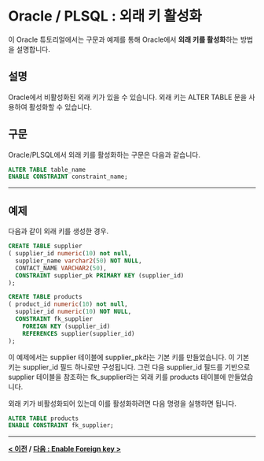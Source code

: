 # Oracle / PLSQL : 외래 키 활성화

이 Oracle 튜토리얼에서는 구문과 예제를 통해 Oracle에서 **외래 키를 활성화**하는 방법을 설명합니다.

## 설명
Oracle에서 비활성화된 외래 키가 있을 수 있습니다. 외래 키는 ALTER TABLE 문을 사용하여 활성화할 수 있습니다.

## 구문
Oracle/PLSQL에서 외래 키를 활성화하는 구문은 다음과 같습니다.
```sql
ALTER TABLE table_name
ENABLE CONSTRAINT constraint_name;
```

---
## 예제
다음과 같이 외래 키를 생성한 경우.
```sql
CREATE TABLE supplier
( supplier_id numeric(10) not null,
  supplier_name varchar2(50) NOT NULL,
  CONTACT_NAME VARCHAR2(50),
  CONSTRAINT supplier_pk PRIMARY KEY (supplier_id)
);

CREATE TABLE products
( product_id numeric(10) not null,
  supplier_id numeric(10) NOT NULL,
  CONSTRAINT fk_supplier
    FOREIGN KEY (supplier_id)
    REFERENCES supplier(supplier_id)
);
```
이 예제에서는 supplier 테이블에 supplier_pk라는 기본 키를 만들었습니다. 이 기본 키는 supplier_id 필드 하나로만 구성됩니다. 그런 다음 supplier_id 필드를 기반으로 supplier 테이블을 참조하는 fk_supplier라는 외래 키를 products 테이블에 만들었습니다.

외래 키가 비활성화되어 있는데 이를 활성화하려면 다음 명령을 실행하면 됩니다.
```sql
ALTER TABLE products
ENABLE CONSTRAINT fk_supplier;
```

---
**[< 이전](Foreign_Keys_Disable.md) / [다음 : Enable Foreign key >](Foreign_Keys_Enable.md)**